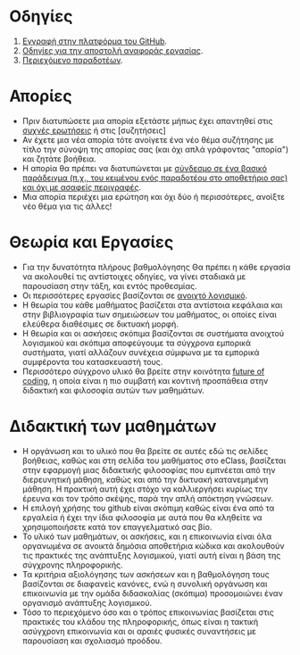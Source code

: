 # Οδηγίες

1. [Eγγραφή στην πλατφόρμα του GitHub](https://technologia-logismikou-uowm.github.io/sw.github.io/register/).
2. [Οδηγίες για την αποστολή αναφοράς εργασίας](https://technologia-logismikou-uowm.github.io/sw.github.io/guide/).
3. [Περιεχόμενο παραδοτέων](https://technologia-logismikou-uowm.github.io/sw.github.io/deliverables/).

# Απορίες
 
* Πριν διατυπώσετε μια απορία εξετάστε μήπως έχει απαντηθεί στις [συχνές ερωτήσεις](faq/) ή στις [συζητήσεις]
* Αν έχετε μια νέα απορία τότε ανοίγετε ένα νέο θέμα συζήτησης με τίτλο την σύνοψη της απορίας σας (και όχι απλά γράφοντας "απορία") και ζητάτε βοήθεια.
* Η απορία θα πρέπει να διατυπώνεται με [σύνδεσμο σε ένα βασικό παράδειγμα (π.χ., του κειμένου ενός παραδοτέου στο αποθετήριο σας) και όχι με ασαφείς περιγραφές](https://stackoverflow.com/help/mcve).
* Μια απορία περιέχει μια ερώτηση και όχι δύο ή περισσότερες, ανοίξτε νέο θέμα για τις άλλες!

# Θεωρία και Εργασίες

- Για την δυνατότητα πλήρους βαθμολόγησης Θα πρέπει η κάθε εργασία να ακολουθεί τις αντίστοιχες οδηγίες, να γίνει σταδιακά με παρουσίαση στην τάξη, και εντός προθεσμίας. 
- Οι περισσότερες εργασίες βασίζονται σε [ανοιχτό λογισμικό](https://opensource.guide).
- Η θεωρία του κάθε μαθήματος βασίζεται στα αντίστοια κεφάλαια και στην βιβλιογραφία των σημειώσεων του μαθήματος, οι οποίες είναι ελεύθερα διαθέσιμες σε δικτυακή μορφή.
- Η θεωρία και οι ασκήσεις σκόπιμα βασίζονται σε συστήματα ανοιχτού λογισμικού και σκόπιμα αποφεύγουμε τα σύγχρονα εμπορικά συστήματα, γιατί αλλάζουν συνέχεια σύμφωνα με τα εμπορικά συμφέροντα του κατασκευαστή τους. 
- Περισσότερο σύγχρονο υλικό θα βρείτε στην κοινότητα [future of coding](https://futureofcoding.org), η οποία είναι η πιο συμβατή και κοντινή προσπάθεια στην διδακτική και φιλοσοφία αυτών των μαθημάτων.

# Διδακτική των μαθημάτων

- Η οργάνωση και το υλικό που θα βρείτε σε αυτές εδώ τις σελίδες βοήθειας, καθώς και στη σελίδα του μαθήματος στο eClass, βασίζεται στην εφαρμογή μιας διδακτικής φιλοσοφίας που εμπνέεται από την διερευνητική μάθηση, καθώς και από την δικτυακή κατανεμημένη μάθηση. Η πρακτική αυτή έχει στόχο να καλλιεργήσει κυρίως την έρευνα και τον τρόπο σκέψης, παρά την απλή απόκτηση γνώσεων. 
- Η επιλογή χρήσης του github είναι σκόπιμη καθώς είναι ένα από τα εργαλεία ή έχει την ίδια φιλοσοφία με αυτά που θα κληθείτε να χρησιμοποιήσετε κατά τον επαγγελματικό σας βίο. 
- Το υλικό των μαθημάτων, οι ασκήσεις, και η επικοινωνία είναι όλα οργανωμένα σε ανοικτά δημόσια αποθετήρια κώδικα και ακολουθούν τις πρακτικές της ανάπτυξης λογισμικού, γιατί αυτή είναι η βάση της σύγχρονης πληροφορικής.
- Τα κριτήρια αξιολόγησης των ασκήσεων και η βαθμολόγηση τους βασίζονται σε διαφανείς κανόνες, ενώ η συνολική οργάνωση και επικοινωνία με την ομάδα διδασκαλίας (σκόπιμα) προσομοιώνει έναν οργανισμό ανάπτυξης λογισμικού.
- Τόσο το περιεχόμενο όσο και ο τρόπος επικοινωνίας βασίζεται στις πρακτικές του κλάδου της πληροφορικής, όπως είναι η τακτική ασύγχρονη επικοινωνία και οι αραιές φυσικές συναντήσεις με παρουσίαση και σχολιασμό προόδου.


